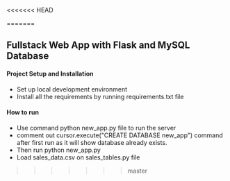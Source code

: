 <<<<<<< HEAD

=======
## Fullstack Web App with Flask and MySQL Database

#### Project Setup and Installation
- Set up local development environment
- Install all the requirements by running requirements.txt file
#### How to run
- Use command python new_app.py file to run the server
- comment out cursor.execute("CREATE DATABASE new_app") command after first run as it will show database already exists.
- Then run python new_app.py
- Load sales_data.csv on sales_tables.py file

>>>>>>> master
